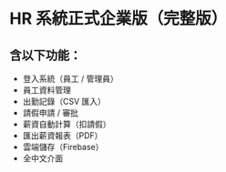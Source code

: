 # HR 系統正式企業版（完整版）
## 含以下功能：
- 登入系統（員工 / 管理員）
- 員工資料管理
- 出勤記錄（CSV 匯入）
- 請假申請 / 審批
- 薪資自動計算（扣請假）
- 匯出薪資報表（PDF）
- 雲端儲存（Firebase）
- 全中文介面
